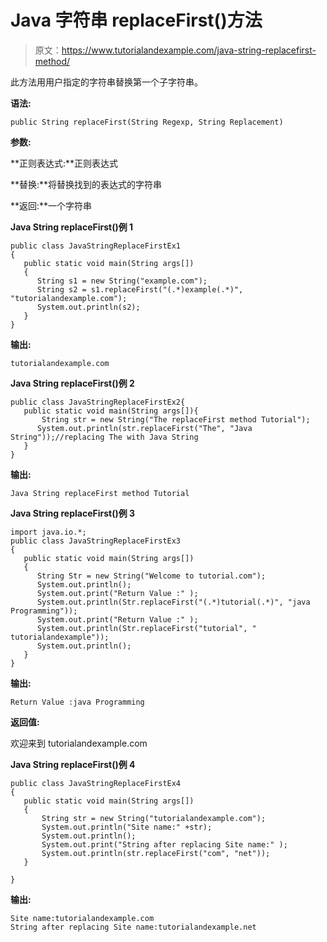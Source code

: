 # Java 字符串 replaceFirst()方法

> 原文：<https://www.tutorialandexample.com/java-string-replacefirst-method/>

此方法用用户指定的字符串替换第一个子字符串。

**语法:**

```
public String replaceFirst(String Regexp, String Replacement)
```

**参数:**

**正则表达式:**正则表达式

**替换:**将替换找到的表达式的字符串

**返回:**一个字符串

**Java String replaceFirst()例 1**

```
public class JavaStringReplaceFirstEx1
{
   public static void main(String args[])
   {
      String s1 = new String("example.com");
      String s2 = s1.replaceFirst("(.*)example(.*)", "tutorialandexample.com");
      System.out.println(s2);     
   }
}
```

**输出:**

```
tutorialandexample.com
```

**Java String replaceFirst()例 2**

```
public class JavaStringReplaceFirstEx2{
   public static void main(String args[]){
       String str = new String("The replaceFirst method Tutorial");
      System.out.println(str.replaceFirst("The", "Java String"));//replacing The with Java String
   }
}
```

**输出:**

```
Java String replaceFirst method Tutorial
```

**Java String replaceFirst()例 3**

```
import java.io.*;
public class JavaStringReplaceFirstEx3
{
   public static void main(String args[])
   {
      String Str = new String("Welcome to tutorial.com");
      System.out.println();
      System.out.print("Return Value :" );
      System.out.println(Str.replaceFirst("(.*)tutorial(.*)", "java Programming"));
      System.out.print("Return Value :" );
      System.out.println(Str.replaceFirst("tutorial", " tutorialandexample"));
      System.out.println();
   }
}
```

**输出:**

```
Return Value :java Programming
```

**返回值:**

欢迎来到 tutorialandexample.com

**Java String replaceFirst()例 4**

```
public class JavaStringReplaceFirstEx4
{
   public static void main(String args[])
   {
       String str = new String("tutorialandexample.com");
       System.out.println("Site name:" +str);
       System.out.println();
       System.out.print("String after replacing Site name:" );
       System.out.println(str.replaceFirst("com", "net"));    
   }

}
```

**输出:**

```
Site name:tutorialandexample.com
String after replacing Site name:tutorialandexample.net
```
